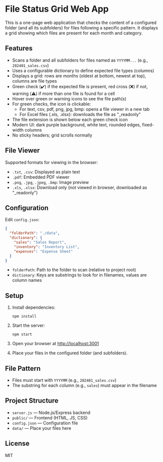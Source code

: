 # File Status Grid Web App

This is a one-page web application that checks the content of a configured folder (and all its subfolders) for files following a specific pattern. It displays a grid showing which files are present for each month and category.

## Features

- Scans a folder and all subfolders for files named as `YYYYMM...` (e.g., `202401_sales.csv`)
- Uses a configurable dictionary to define expected file types (columns)
- Displays a grid: rows are months (oldest at bottom, newest at top), columns are file types
- Green check (✔️) if the expected file is present, red cross (❌) if not, warning (⚠️) if more than one file is found for a cell
- Hover over green or warning icons to see the file path(s)
- For green checks, the icon is clickable:
  - For text, csv, pdf, png, jpg, bmp: opens a file viewer in a new tab
  - For Excel files (.xls, .xlsx): downloads the file as "_readonly"
- The file extension is shown below each green check icon
- Modern UI: dark purple background, white text, rounded edges, fixed-width columns
- No sticky headers; grid scrolls normally

## File Viewer

Supported formats for viewing in the browser:
- `.txt`, `.csv`: Displayed as plain text
- `.pdf`: Embedded PDF viewer
- `.png`, `.jpg`, `.jpeg`, `.bmp`: Image preview
- `.xls`, `.xlsx`: Download only (not viewed in browser, downloaded as "_readonly")

## Configuration

Edit `config.json`:

```json
{
  "folderPath": "./data",
  "dictionary": {
    "sales": "Sales Report",
    "inventory": "Inventory List",
    "expenses": "Expense Sheet"
  }
}
```

- `folderPath`: Path to the folder to scan (relative to project root)
- `dictionary`: Keys are substrings to look for in filenames, values are column names

## Setup

1. Install dependencies:

   ```
   npm install
   ```

2. Start the server:

   ```
   npm start
   ```

3. Open your browser at [http://localhost:3001](http://localhost:3001)

4. Place your files in the configured folder (and subfolders).

## File Pattern

- Files must start with `YYYYMM` (e.g., `202401_sales.csv`)
- The substring for each column (e.g., `sales`) must appear in the filename

## Project Structure

- `server.js` — Node.js/Express backend
- `public/` — Frontend (HTML, JS, CSS)
- `config.json` — Configuration file
- `data/` — Place your files here

## License

MIT
